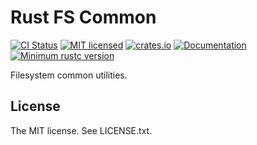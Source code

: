 Rust FS Common
==============

[![CI Status](https://github.com/rafalh/rust-fscommon/actions/workflows/ci.yml/badge.svg)](https://github.com/rafalh/rust-fscommon/actions/workflows/ci.yml)
[![MIT licensed](https://img.shields.io/badge/license-MIT-blue.svg)](./LICENSE.txt)
[![crates.io](https://img.shields.io/crates/v/fscommon)](https://crates.io/crates/fscommon)
[![Documentation](https://docs.rs/fscommon/badge.svg)](https://docs.rs/fscommon)
[![Minimum rustc version](https://img.shields.io/badge/rustc-1.24+-yellow.svg)](https://blog.rust-lang.org/2018/02/15/Rust-1.24.html)

Filesystem common utilities.

License
-------
The MIT license. See LICENSE.txt.
